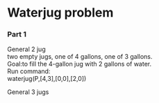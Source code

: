 ﻿# Waterjug problem

### Part 1

General 2 jug <br>
two empty jugs, one of 4 gallons, one of 3 gallons. <br>
Goal:to fill the 4-gallon jug with 2 gallons of water.<br>
Run command:<br>
waterjug(P,[4,3],[0,0],[2,0])<br>

General 3 jugs<br>
